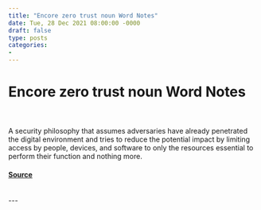 ```yaml
---
title: "Encore zero trust noun Word Notes"
date: Tue, 28 Dec 2021 08:00:00 -0000
draft: false
type: posts
categories: 
- 
---
```

# Encore zero trust noun Word Notes

<br/>

<br/>
A security philosophy that assumes adversaries have already penetrated the digital environment and tries to reduce the potential impact by limiting access by people, devices, and software to only the resources essential to perform their function and nothing more.

#### [Source](https://thecyberwire.com/podcasts/word-notes/73/notes)

<br/>
---

